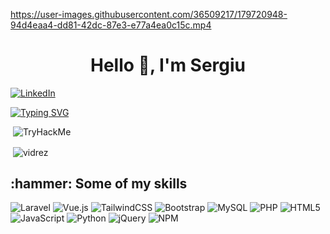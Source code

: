 https://user-images.githubusercontent.com/36509217/179720948-94d4eaa4-dd81-42dc-87e3-e77a4ea0c15c.mp4

<h1 align="center">Hello 👋, I'm Sergiu</h1> 

<a href="https://www.linkedin.com/in/sergiuvdr/">

![LinkedIn](https://img.shields.io/badge/linkedin-%230077B5.svg?style=for-the-badge&logo=linkedin&logoColor=white)

</a>  

[![Typing SVG](https://readme-typing-svg.herokuapp.com?duration=3000&lines=Welcome+to+my+Github+account!;I'm+a+Full++Stack+Web+Developer;I'm+a+Cybersecurity+student)](https://git.io/typing-svg)

<p>&nbsp;<img src="https://tryhackme-badges.s3.amazonaws.com/SergiuVidreanu.png" alt="TryHackMe"></p>
<p>&nbsp;<img align="center" src="https://github-readme-stats.vercel.app/api?username=vidrez&show_icons=true&locale=en&count_private=true" alt="vidrez" /></p>
<h2>
 :hammer: Some of my skills 
</h2>

![Laravel](https://img.shields.io/badge/laravel-%23FF2D20.svg?style=for-the-badge&logo=laravel&logoColor=white)
![Vue.js](https://img.shields.io/badge/vuejs-%2335495e.svg?style=for-the-badge&logo=vuedotjs&logoColor=%234FC08D)
![TailwindCSS](https://img.shields.io/badge/tailwindcss-%2338B2AC.svg?style=for-the-badge&logo=tailwind-css&logoColor=white)
![Bootstrap](https://img.shields.io/badge/bootstrap-%23563D7C.svg?style=for-the-badge&logo=bootstrap&logoColor=white)
![MySQL](https://img.shields.io/badge/mysql-%2300f.svg?style=for-the-badge&logo=mysql&logoColor=white)
![PHP](https://img.shields.io/badge/php-%23777BB4.svg?style=for-the-badge&logo=php&logoColor=white)
![HTML5](https://img.shields.io/badge/html5-%23E34F26.svg?style=for-the-badge&logo=html5&logoColor=white)
![JavaScript](https://img.shields.io/badge/javascript-%23323330.svg?style=for-the-badge&logo=javascript&logoColor=%23F7DF1E)
![Python](https://img.shields.io/badge/python-3670A0?style=for-the-badge&logo=python&logoColor=ffdd54)
![jQuery](https://img.shields.io/badge/jquery-%230769AD.svg?style=for-the-badge&logo=jquery&logoColor=white)
![NPM](https://img.shields.io/badge/NPM-%23000000.svg?style=for-the-badge&logo=npm&logoColor=white)
